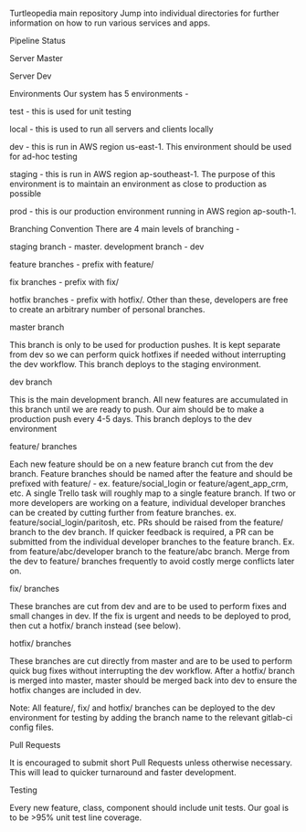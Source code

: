Turtleopedia main repository
Jump into individual directories for further information on how to run various services and apps.

Pipeline Status

Server Master



Server Dev



Environments
Our system has 5 environments -


test - this is used for unit testing

local - this is used to run all servers and clients locally

dev - this is run in AWS region us-east-1. This environment should be used for ad-hoc testing

staging - this is run in AWS region ap-southeast-1. The purpose of this environment is to maintain an environment as close to production as possible

prod - this is our production environment running in AWS region ap-south-1.


Branching Convention
There are 4 main levels of branching -

staging branch - master.
development branch - dev

feature branches - prefix with feature/

fix branches - prefix with fix/

hotfix branches - prefix with hotfix/.
Other than these, developers are free to create an arbitrary number of personal branches.


master branch

This branch is only to be used for production pushes. It is kept separate from dev so we can perform quick hotfixes if needed without interrupting the dev workflow.
This branch deploys to the staging environment.


dev branch

This is the main development branch. All new features are accumulated in this branch until we are ready to push. Our aim should be to make a production push every 4-5 days.
This branch deploys to the dev environment


feature/ branches

Each new feature should be on a new feature branch cut from the dev branch.
Feature branches should be named after the feature and should be prefixed with feature/ - ex. feature/social_login or feature/agent_app_crm, etc.
A single Trello task will roughly map to a single feature branch.
If two or more developers are working on a feature, individual developer branches can be created by cutting further from feature branches. ex. feature/social_login/paritosh, etc.
PRs should be raised from the feature/ branch to the dev branch. If quicker feedback is required, a PR can be submitted from the individual developer branches to the feature branch. Ex. from feature/abc/developer branch to the feature/abc branch.
Merge from the dev to feature/ branches frequently to avoid costly merge conflicts later on.


fix/ branches

These branches are cut from dev and are to be used to perform fixes and small changes in dev. If the fix is urgent and needs to be deployed to prod, then cut a hotfix/ branch instead (see below).


hotfix/ branches

These branches are cut directly from master and are to be used to perform quick bug fixes without interrupting the dev workflow.
After a hotfix/ branch is merged into master, master should be merged back into dev to ensure the hotfix changes are included in dev.

Note: All feature/, fix/ and hotfix/ branches can be deployed to the dev environment for testing by adding the branch name to the relevant gitlab-ci config files.

Pull Requests

It is encouraged to submit short Pull Requests unless otherwise necessary. This will lead to quicker turnaround and faster development.


Testing

Every new feature, class, component should include unit tests.
Our goal is to be >95% unit test line coverage.